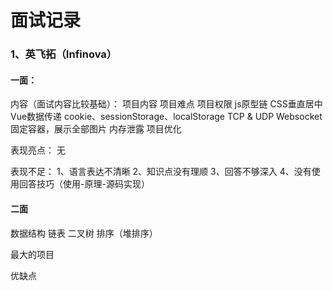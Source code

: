 # 面试记录


### 1、英飞拓（Infinova）


#### 一面：
内容（面试内容比较基础）：
项目内容
项目难点
项目权限
js原型链 
CSS垂直居中
Vue数据传递
cookie、sessionStorage、localStorage
TCP & UDP
Websocket
固定容器，展示全部图片
内存泄露
项目优化


表现亮点：
无



表现不足：
1、语言表达不清晰
2、知识点没有理顺
3、回答不够深入
4、没有使用回答技巧（使用-原理-源码实现）


####  二面

数据结构 链表  二叉树  排序（堆排序）

最大的项目

优缺点


